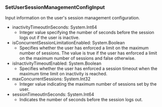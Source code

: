### SetUserSessionManagementConfigInput
Input information on the user's session management configuration.

- inactivityTimeoutInSeconds: System.Int64
  - Integer value specifying the number of seconds before the session logs out if the user is inactive.
- isConcurrentSessionLimitationEnabled: System.Boolean
  - Specifies whether the user has enforced a limit on the maximum number of sessions. The value is true if the user has enforced a limit on the maximum number of sessions and false otherwise.
- isInactivityTimeoutEnabled: System.Boolean
  - Specifies whether the user has enforced a session timeout when the maximum time limit on inactivity is reached.
- maxConcurrentSessions: System.Int32
  - Integer value indicating the maximum number of sessions set by the user.
- sessionTimeoutInSeconds: System.Int64
  - Indicates the number of seconds before the session logs out.
